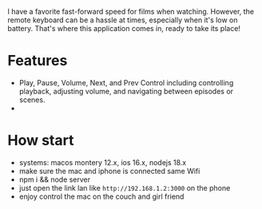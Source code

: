 I have a favorite fast-forward speed for films when watching. However, the remote keyboard can be a hassle at times, especially when it's low on battery. That's where this application comes in, ready to take its place! 

# Features
- Play, Pause, Volume, Next, and Prev Control including controlling playback, adjusting volume, and navigating between episodes or scenes.
- 

# How start
- systems: macos montery 12.x, ios 16.x, nodejs 18.x
- make sure the mac and iphone is connected same Wifi
- npm i && node server
- just open the link lan like `http://192.168.1.2:3000` on the phone
- enjoy control the mac on the couch and girl friend